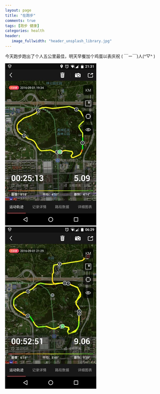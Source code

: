 ```yaml
---
layout: page
title: "在跑步"
comments: true
tags: [跑步 健康]
categories: health
header:
   image_fullwidth: "header_unsplash_library.jpg"
---
```

今天跑步跑出了个人五公里最佳，明天早餐加个鸡蛋以表庆祝 ( ￣ー￣)人(^▽^ )

![20160901-run-five](/images/2016/20160901-run-five-fatest.jpg) 
![20160901-run-nine](/images/2016/20160901-run-nine.jpg) 